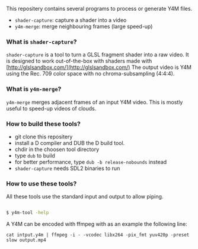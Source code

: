This repositery contains several programs to process or generate Y4M files.

- `shader-capture`: capture a shader into a video
- `y4m-merge`: merge neighbouring frames (large speed-up)

### What is `shader-capture`?

`shader-capture` is a tool to turn a GLSL fragment shader into a raw video.
It is designed to work out-of-the-box with shaders made with [http://glslsandbox.com/](http://glslsandbox.com/)
The output video is Y4M using the Rec. 709 color space with no chroma-subsampling (4:4:4).

### What is `y4m-merge`?

`y4m-merge` merges adjacent frames of an input Y4M video. This is mostly useful to speed-up videos of clouds.


### How to build these tools?

- git clone this repositery
- install a D compiler and DUB the D build tool.
- chdir in the choosen tool directory
- type `dub` to build
- for better performance, type `dub -b release-nobounds` instead
- `shader-capture` needs SDL2 binaries to run


### How to use these tools?

All these tools use the standard input and output to allow piping.

```bash

$ y4m-tool -help

```

A Y4M can be encoded with ffmpeg with as an example the following line:

```
cat intput.y4m | ffmpeg -i - -vcodec libx264 -pix_fmt yuv420p -preset slow output.mp4
```

